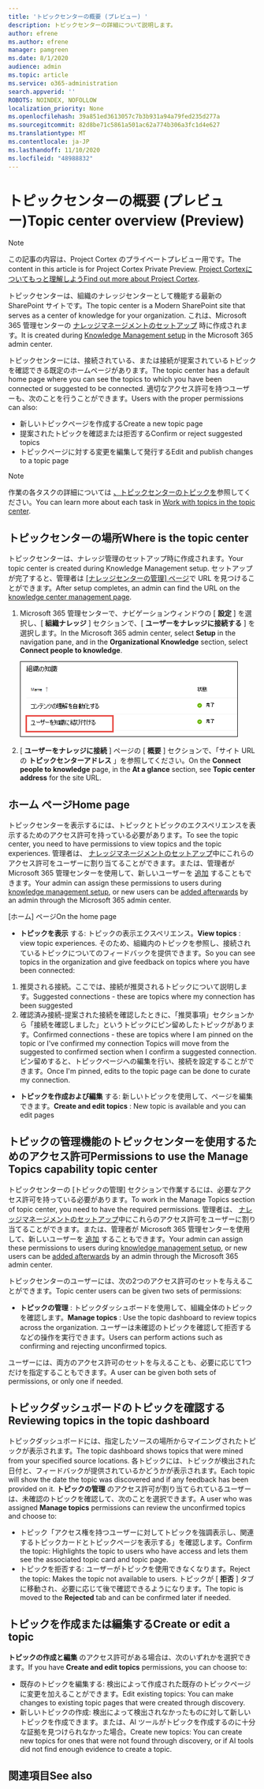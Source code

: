 ```yaml
---
title: 'トピックセンターの概要 (プレビュー) '
description: トピックセンターの詳細について説明します。
author: efrene
ms.author: efrene
manager: pamgreen
ms.date: 8/1/2020
audience: admin
ms.topic: article
ms.service: o365-administration
search.appverid: ''
ROBOTS: NOINDEX, NOFOLLOW
localization_priority: None
ms.openlocfilehash: 39a851ed3613057c7b3b931a94a79fed235d277a
ms.sourcegitcommit: 82d8be71c5861a501ac62a774b306a3fc1d4e627
ms.translationtype: MT
ms.contentlocale: ja-JP
ms.lasthandoff: 11/10/2020
ms.locfileid: "48988832"
---
```

# <a name="topic-center-overview-preview"></a><span data-ttu-id="2af67-103">トピックセンターの概要 (プレビュー)</span><span class="sxs-lookup"><span data-stu-id="2af67-103">Topic center overview (Preview)</span></span>

> [!Note] 
> <span data-ttu-id="2af67-104">この記事の内容は、Project Cortex のプライベートプレビュー用です。</span><span class="sxs-lookup"><span data-stu-id="2af67-104">The content in this article is for Project Cortex Private Preview.</span></span> <span data-ttu-id="2af67-105">[Project Cortexについてもっと理解しよう](https://aka.ms/projectcortex)</span><span class="sxs-lookup"><span data-stu-id="2af67-105">[Find out more about Project Cortex](https://aka.ms/projectcortex).</span></span>

<span data-ttu-id="2af67-106">トピックセンターは、組織のナレッジセンターとして機能する最新の SharePoint サイトです。</span><span class="sxs-lookup"><span data-stu-id="2af67-106">The topic center is a Modern SharePoint site that serves as a center of knowledge for your organization.</span></span> <span data-ttu-id="2af67-107">これは、Microsoft 365 管理センターの [ナレッジマネージメントのセットアップ](set-up-topic-experiences.md) 時に作成されます。</span><span class="sxs-lookup"><span data-stu-id="2af67-107">It is created during [Knowledge Management setup](set-up-topic-experiences.md) in the Microsoft 365 admin center.</span></span>

<span data-ttu-id="2af67-108">トピックセンターには、接続されている、または接続が提案されているトピックを確認できる既定のホームページがあります。</span><span class="sxs-lookup"><span data-stu-id="2af67-108">The topic center has a default home page where you can see the topics to which you have been connected or suggested to be connected.</span></span> <span data-ttu-id="2af67-109">適切なアクセス許可を持つユーザーも、次のことを行うことができます。</span><span class="sxs-lookup"><span data-stu-id="2af67-109">Users with the proper permissions can also:</span></span>

- <span data-ttu-id="2af67-110">新しいトピックページを作成する</span><span class="sxs-lookup"><span data-stu-id="2af67-110">Create a new topic page</span></span>
- <span data-ttu-id="2af67-111">提案されたトピックを確認または拒否する</span><span class="sxs-lookup"><span data-stu-id="2af67-111">Confirm or reject suggested topics</span></span>
- <span data-ttu-id="2af67-112">トピックページに対する変更を編集して発行する</span><span class="sxs-lookup"><span data-stu-id="2af67-112">Edit and publish changes to a topic page</span></span>

> [!Note] 
> <span data-ttu-id="2af67-113">作業の各タスクの詳細については [、トピックセンターのトピックを](work-with-topics.md)参照してください。</span><span class="sxs-lookup"><span data-stu-id="2af67-113">You can learn more about each task in [Work with topics in the topic center](work-with-topics.md).</span></span>

## <a name="where-is-the-topic-center"></a><span data-ttu-id="2af67-114">トピックセンターの場所</span><span class="sxs-lookup"><span data-stu-id="2af67-114">Where is the topic center</span></span>

<span data-ttu-id="2af67-115">トピックセンターは、ナレッジ管理のセットアップ時に作成されます。</span><span class="sxs-lookup"><span data-stu-id="2af67-115">Your topic center is created during Knowledge Management setup.</span></span> <span data-ttu-id="2af67-116">セットアップが完了すると、管理者は [ [ナレッジセンターの管理] ページ](topic-experiences-discovery.md)で URL を見つけることができます。</span><span class="sxs-lookup"><span data-stu-id="2af67-116">After setup completes, an admin can find the URL on the [knowledge center management page](topic-experiences-discovery.md).</span></span>

1. <span data-ttu-id="2af67-117">Microsoft 365 管理センターで、ナビゲーションウィンドウの [ **設定** ] を選択し、[ **組織ナレッジ** ] セクションで、[ **ユーザーをナレッジに接続する** ] を選択します。</span><span class="sxs-lookup"><span data-stu-id="2af67-117">In the Microsoft 365 admin center, select **Setup** in the navigation pane, and in the **Organizational Knowledge** section, select **Connect people to knowledge**.</span></span>

   ![ユーザーを知識に結び付ける](../media/content-understanding/manage-connect-people-to-knowledge.png) </br>

2. <span data-ttu-id="2af67-119">[ **ユーザーをナレッジに接続** ] ページの [ **概要** ] セクションで、「サイト URL の **トピックセンターアドレス** 」を参照してください。</span><span class="sxs-lookup"><span data-stu-id="2af67-119">On the **Connect people to knowledge** page, in the **At a glance** section, see **Topic center address** for the site URL.</span></span>

## <a name="home-page"></a><span data-ttu-id="2af67-120">ホーム ページ</span><span class="sxs-lookup"><span data-stu-id="2af67-120">Home page</span></span>

<span data-ttu-id="2af67-121">トピックセンターを表示するには、トピックとトピックのエクスペリエンスを表示するためのアクセス許可を持っている必要があります。</span><span class="sxs-lookup"><span data-stu-id="2af67-121">To see the topic center, you need to have permissions to view topics and the topic experiences.</span></span> <span data-ttu-id="2af67-122">管理者は、 [ナレッジマネージメントのセットアップ](set-up-topic-experiences.md)中にこれらのアクセス許可をユーザーに割り当てることができます。または、管理者が Microsoft 365 管理センターを使用して、新しいユーザーを [追加](give-user-permissions-to-the-topic-center.md) することもできます。</span><span class="sxs-lookup"><span data-stu-id="2af67-122">Your admin can assign these permissions to users during [knowledge management setup](set-up-topic-experiences.md), or new users can be [added afterwards](give-user-permissions-to-the-topic-center.md) by an admin through the Microsoft 365 admin center.</span></span>

<span data-ttu-id="2af67-123">[ホーム] ページ</span><span class="sxs-lookup"><span data-stu-id="2af67-123">On the home page</span></span> 
- <span data-ttu-id="2af67-124">**トピックを表示** する: トピックの表示エクスペリエンス。</span><span class="sxs-lookup"><span data-stu-id="2af67-124">**View topics** : view topic experiences.</span></span> <span data-ttu-id="2af67-125">そのため、組織内のトピックを参照し、接続されているトピックについてのフィードバックを提供できます。</span><span class="sxs-lookup"><span data-stu-id="2af67-125">So you can see topics in the organization and give feedback on topics where you have been connected:</span></span>
1. <span data-ttu-id="2af67-126">推奨される接続。ここでは、接続が推奨されるトピックについて説明します。</span><span class="sxs-lookup"><span data-stu-id="2af67-126">Suggested connections - these are topics where my connection has been suggested</span></span>
2. <span data-ttu-id="2af67-127">確認済み接続-提案された接続を確認したときに、「推奨事項」セクションから「接続を確認しました」というトピックにピン留めしたトピックがあります。</span><span class="sxs-lookup"><span data-stu-id="2af67-127">Confirmed connections - these are topics where I am pinned on the topic or I've confirmed my connection Topics will move from the suggested to confirmed section when I confirm a suggested connection.</span></span>
<span data-ttu-id="2af67-128">ピン留めすると、トピックページへの編集を行い、接続を設定することができます。</span><span class="sxs-lookup"><span data-stu-id="2af67-128">Once I'm pinned, edits to the topic page can be done to curate my connection.</span></span>

- <span data-ttu-id="2af67-129">**トピックを作成および編集** する: 新しいトピックを使用して、ページを編集できます。</span><span class="sxs-lookup"><span data-stu-id="2af67-129">**Create and edit topics** : New topic is available and you can edit pages</span></span>


## <a name="permissions-to-use-the-manage-topics-capability-topic-center"></a><span data-ttu-id="2af67-130">トピックの管理機能のトピックセンターを使用するためのアクセス許可</span><span class="sxs-lookup"><span data-stu-id="2af67-130">Permissions to use the Manage Topics capability topic center</span></span>

<span data-ttu-id="2af67-131">トピックセンターの [トピックの管理] セクションで作業するには、必要なアクセス許可を持っている必要があります。</span><span class="sxs-lookup"><span data-stu-id="2af67-131">To work in the Manage Topics section of topic center, you need to have the required permissions.</span></span> <span data-ttu-id="2af67-132">管理者は、 [ナレッジマネージメントのセットアップ](set-up-topic-experiences.md)中にこれらのアクセス許可をユーザーに割り当てることができます。または、管理者が Microsoft 365 管理センターを使用して、新しいユーザーを [追加](give-user-permissions-to-the-topic-center.md) することもできます。</span><span class="sxs-lookup"><span data-stu-id="2af67-132">Your admin can assign these permissions to users during [knowledge management setup](set-up-topic-experiences.md), or new users can be [added afterwards](give-user-permissions-to-the-topic-center.md) by an admin through the Microsoft 365 admin center.</span></span>

<span data-ttu-id="2af67-133">トピックセンターのユーザーには、次の2つのアクセス許可のセットを与えることができます。</span><span class="sxs-lookup"><span data-stu-id="2af67-133">Topic center users can be given two sets of permissions:</span></span>

- <span data-ttu-id="2af67-134">**トピックの管理** : トピックダッシュボードを使用して、組織全体のトピックを確認します。</span><span class="sxs-lookup"><span data-stu-id="2af67-134">**Manage topics** : Use the topic dashboard to review topics across the organization.</span></span> <span data-ttu-id="2af67-135">ユーザーは未確認のトピックを確認して拒否するなどの操作を実行できます。</span><span class="sxs-lookup"><span data-stu-id="2af67-135">Users can perform actions such as confirming and rejecting unconfirmed topics.</span></span>

<span data-ttu-id="2af67-136">ユーザーには、両方のアクセス許可のセットを与えることも、必要に応じて1つだけを指定することもできます。</span><span class="sxs-lookup"><span data-stu-id="2af67-136">A user can be given both sets of permissions, or only one if needed.</span></span> 

## <a name="reviewing-topics-in-the-topic-dashboard"></a><span data-ttu-id="2af67-137">トピックダッシュボードのトピックを確認する</span><span class="sxs-lookup"><span data-stu-id="2af67-137">Reviewing topics in the topic dashboard</span></span>

<span data-ttu-id="2af67-138">トピックダッシュボードには、指定したソースの場所からマイニングされたトピックが表示されます。</span><span class="sxs-lookup"><span data-stu-id="2af67-138">The topic dashboard shows topics that were mined from your specified source locations.</span></span> <span data-ttu-id="2af67-139">各トピックには、トピックが検出された日付と、フィードバックが提供されているかどうかが表示されます。</span><span class="sxs-lookup"><span data-stu-id="2af67-139">Each topic will show the date the topic was discovered and if any feedback has been provided on it.</span></span> <span data-ttu-id="2af67-140">**トピックの管理** のアクセス許可が割り当てられているユーザーは、未確認のトピックを確認して、次のことを選択できます。</span><span class="sxs-lookup"><span data-stu-id="2af67-140">A user who was assigned **Manage topics** permissions can review the unconfirmed topics and choose to:</span></span>
- <span data-ttu-id="2af67-141">トピック「アクセス権を持つユーザーに対してトピックを強調表示し、関連するトピックカードとトピックページを表示する」を確認します。</span><span class="sxs-lookup"><span data-stu-id="2af67-141">Confirm the topic: Highlights the topic to users who have access and lets them see the associated topic card and topic page.</span></span>
- <span data-ttu-id="2af67-142">トピックを拒否する: ユーザーがトピックを使用できなくなります。</span><span class="sxs-lookup"><span data-stu-id="2af67-142">Reject the topic: Makes the topic not available to users.</span></span> <span data-ttu-id="2af67-143">トピックが [ **拒否** ] タブに移動され、必要に応じて後で確認できるようになります。</span><span class="sxs-lookup"><span data-stu-id="2af67-143">The topic is moved to the **Rejected** tab and can be confirmed later if needed.</span></span>

## <a name="create-or-edit-a-topic"></a><span data-ttu-id="2af67-144">トピックを作成または編集する</span><span class="sxs-lookup"><span data-stu-id="2af67-144">Create or edit a topic</span></span>

<span data-ttu-id="2af67-145">**トピックの作成と編集** のアクセス許可がある場合は、次のいずれかを選択できます。</span><span class="sxs-lookup"><span data-stu-id="2af67-145">If you have **Create and edit topics** permissions, you can choose to:</span></span>

- <span data-ttu-id="2af67-146">既存のトピックを編集する: 検出によって作成された既存のトピックページに変更を加えることができます。</span><span class="sxs-lookup"><span data-stu-id="2af67-146">Edit existing topics: You can make changes to existing topic pages that were created through discovery.</span></span>
- <span data-ttu-id="2af67-147">新しいトピックの作成: 検出によって検出されなかったものに対して新しいトピックを作成できます。または、AI ツールがトピックを作成するのに十分な証拠を見つけられなかった場合。</span><span class="sxs-lookup"><span data-stu-id="2af67-147">Create new topics: You can create new topics for ones that were not found through discovery, or if AI tools did not find enough evidence to create a topic.</span></span>






## <a name="see-also"></a><span data-ttu-id="2af67-148">関連項目</span><span class="sxs-lookup"><span data-stu-id="2af67-148">See also</span></span>



  






